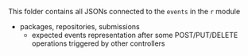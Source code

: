 This folder contains all JSONs connected to the `events` in the `r` module

- packages, repositories, submissions
    - expected events representation after some POST/PUT/DELETE operations triggered by other controllers
